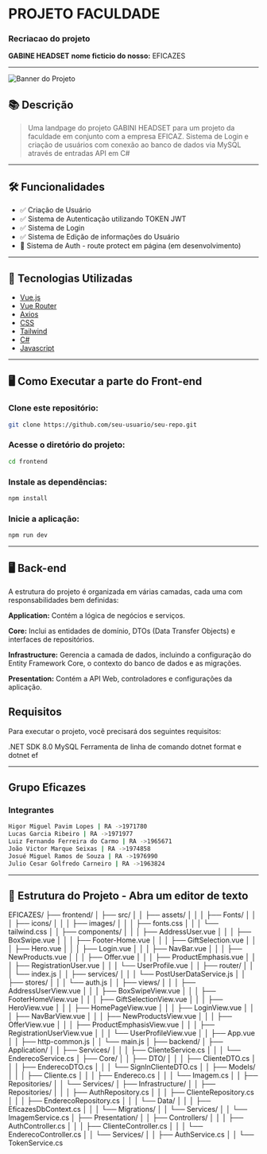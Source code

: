 # PROJETO FACULDADE

### Recriacao do projeto

**GABINE HEADSET**
**nome ficticio do nosso:** EFICAZES

---

![Banner do Projeto](<(frontend/assets/images/Capa.png)> "Imagem de capa do figma utilizado para recriação")

## 📚 **Descrição**

> Uma landpage do projeto GABINI HEADSET para um projeto da faculdade em conjunto com a empresa EFICAZ.
> Sistema de Login e criação de usuários com conexão ao banco de dados via MySQL através de entradas API em C#

---

## 🛠️ **Funcionalidades**

- ✅ Criação de Usuário
- ✅ Sistema de Autenticação utilizando TOKEN JWT
- ✅ Sistema de Login
- ✅ Sistema de Edição de informações do Usuário
- 🚧 Sistema de Auth - route protect em página (em desenvolvimento)

---

## 🚀 **Tecnologias Utilizadas**

- [Vue.js](https://vuejs.org/)
- [Vue Router](https://router.vuejs.org/)
- [Axios](https://router.vuejs.org/)
- [CSS](https://www.w3schools.com/cssref/index.php)
- [Tailwind](https://tailwindcss.com/)
- [C#](https://learn.microsoft.com/pt-br/dotnet/csharp/tour-of-csharp/overview)
- [Javascript](hhttps://developer.mozilla.org/pt-BR/docs/Web/JavaScript)

---

## 🖥️ Como Executar a parte do Front-end

### Clone este repositório:

```bash
git clone https://github.com/seu-usuario/seu-repo.git
```

### Acesse o diretório do projeto:

```bash
cd frontend
```

### Instale as dependências:

```bash
npm install
```

### Inicie a aplicação:

```bash
npm run dev
```

---

## 🖥️ Back-end

A estrutura do projeto é organizada em várias camadas, cada uma com responsabilidades bem definidas:

**Application:** Contém a lógica de negócios e serviços.

**Core:** Inclui as entidades de domínio, DTOs (Data Transfer Objects) e interfaces de repositórios.

**Infrastructure:** Gerencia a camada de dados, incluindo a configuração do Entity Framework Core, o contexto do banco de dados e as migrações.

**Presentation:** Contém a API Web, controladores e configurações da aplicação.

## Requisitos

Para executar o projeto, você precisará dos seguintes requisitos:

.NET SDK 8.0
MySQL
Ferramenta de linha de comando dotnet format e dotnet ef

---

## Grupo Eficazes

### Integrantes

```bash
Higor Miguel Pavim Lopes | RA ->1971780
Lucas Garcia Ribeiro | RA ->1971977
Luiz Fernando Ferreira do Carmo | RA ->1965671
João Victor Marque Seixas | RA ->1974858
Josué Miguel Ramos de Souza | RA ->1976990
Julio Cesar Golfredo Carneiro | RA ->1963824
```

---

## 📂 **Estrutura do Projeto - Abra um editor de texto**

EFICAZES/
├── frontend/
│ ├── src/
│ │ ├── assets/
│ │ │ ├── Fonts/
│ │ │ ├── icons/
│ │ │ ├── images/
│ │ │ ├── fonts.css
│ │ │ └── tailwind.css
│ │ ├── components/
│ │ │ ├── AddressUser.vue
│ │ │ ├── BoxSwipe.vue
│ │ │ ├── Footer-Home.vue
│ │ │ ├── GiftSelection.vue
│ │ │ ├── Hero.vue
│ │ │ ├── Login.vue
│ │ │ ├── NavBar.vue
│ │ │ ├── NewProducts.vue
│ │ │ ├── Offer.vue
│ │ │ ├── ProductEmphasis.vue
│ │ │ ├── RegistrationUser.vue
│ │ │ └── UserProfile.vue
│ │ ├── router/
│ │ │ └── index.js
│ │ ├── services/
│ │ │ └── PostUserDataService.js
│ │ ├── stores/
│ │ │ └── auth.js
│ │ ├── views/
│ │ │ ├── AddressUserView.vue
│ │ │ ├── BoxSwipeView.vue
│ │ │ ├── FooterHomeView.vue
│ │ │ ├── GiftSelectionView.vue
│ │ │ ├── HeroView.vue
│ │ │ ├── HomePageView.vue
│ │ │ ├── LoginView.vue
│ │ │ ├── NavBarView.vue
│ │ │ ├── NewProductsView.vue
│ │ │ ├── OfferView.vue
│ │ │ ├── ProductEmphasisView.vue
│ │ │ ├── RegistrationUserView.vue
│ │ │ └── UserProfileView.vue
│ │ ├── App.vue
│ │ ├── http-common.js
│ │ └── main.js
│
├── backend/
│ ├── Application/
│ │ ├── Services/
│ │ │ ├── ClienteService.cs
│ │ │ └── EnderecoService.cs
│ ├── Core/
│ │ ├── DTO/
│ │ │ ├── ClienteDTO.cs
│ │ │ ├── EnderecoDTO.cs
│ │ │ └── SignInClienteDTO.cs
│ │ ├── Models/
│ │ │ ├── Cliente.cs
│ │ │ ├── Endereco.cs
│ │ │ └── Imagem.cs
│ │ ├── Repositories/
│ │ └── Services/
│ ├── Infrastructure/
│ │ ├── Repositories/
│ │ │ ├── AuthRepository.cs
│ │ │ ├── ClienteRepository.cs
│ │ │ ├── EnderecoRepository.cs
│ │ │ └── Data/
│ │ │ ├── EficazesDbContext.cs
│ │ │ └── Migrations/
│ │ └── Services/
│ │ └── ImagemService.cs
│ ├── Presentation/
│ │ ├── Controllers/
│ │ │ ├── AuthController.cs
│ │ │ ├── ClienteController.cs
│ │ │ └── EnderecoController.cs
│ │ └── Services/
│ │ ├── AuthService.cs
│ │ └── TokenService.cs
